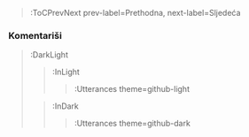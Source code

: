 <style>.container {padding-top: 96px !important;}</style>




> :ToCPrevNext prev-label=Prethodna, next-label=Sljedeća

### Komentariši

> :DarkLight
> > :InLight
> >
> > > :Utterances theme=github-light
>
> > :InDark
> >
> > > :Utterances theme=github-dark